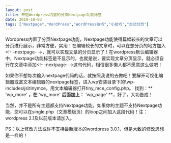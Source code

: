```yaml
---
layout: post
title: 开启Wordpress内置的分页Nextpage功能标签		
date: 2010-10-03
tags: ["Nextpage","WordPress","WordPress技巧","小技巧","自动分页"]
---
```


Wordpress内置了分页Nextpage功能，Nextpage功能使得篇幅较长的文章可以分页进行展示，非常方便，实用！在编辑较长的文章时，可以在想分页的地方加入<!- -nextpage- ->，就可以实现文章的分页显示了！在wordpress默认编辑器中，Nextpage功能标签是不显示的，也就是说，要实现文章分页显示，就必须自行在文章中添加<!- -nextpage- ->这句代码，相信很多懒人都不愿意这么做吧！

如果你不想每次输入nextpage代码的话，就按照我说的去做吧！要解开可视化编辑器或富文本编辑器的nextpage标签，进入wp安装目录下的\wp-includes\js\tinymce，用文本编辑器打开tiny_mce_config.php。
找到：** 'wp_more' **，在** 'wp_more' **后面加上：** 'wp_page' **，好了，大功告成！

当然，并不是所有主题都支持Nextpage功能，如果你的主题不支持Nextpage功能，您可以在single.php（文章模板页）的loop之间加入<?php wp_link_pages(); ?>这段代码！注：wordpress 2.1及以前版本请加入<?php link_pages(); ?>。

PS：以上修改方法或许不支持最新版本的wordpress 3.0.1，但是大致的修改思想是一样的！		
